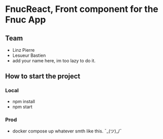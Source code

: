 # FnucReact, Front component for the Fnuc App

## Team
- Linz Pierre
- Lesueur Bastien
- add your name here, im too lazy to do it.


## How to start the project

### Local
- npm install
- npm start

### Prod
- docker compose up whatever smth like this.
¯\_(ツ)_/¯
